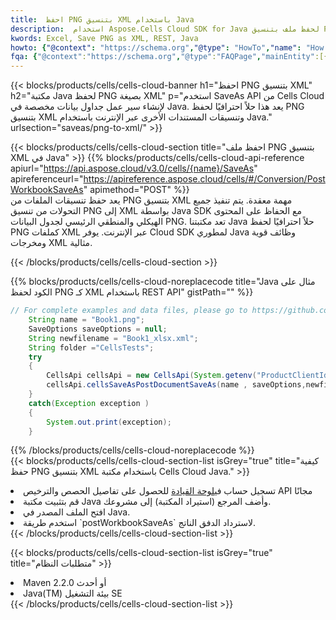 ```yaml
---
title:  احفظ PNG بتنسيق XML باستخدام Java
description:  استخدام Aspose.Cells Cloud SDK for Java لحفظ ملف بتنسيق PNG كملف بتنسيق XML.
kwords: Excel, Save PNG as XML, REST, Java
howto: {"@context": "https://schema.org","@type": "HowTo","name": "How to save PNG as XML using the Cells Cloud Java library.","description": "How to save PNG as XML using the Cells Cloud Java library.","image": {"@type": "ImageObject"},"url": "/java/saveas/png-to-xml/","step": [{ "@type": "HowToStep","name": "How to save PNG as XML using the Cells Cloud Java library. step 1", "image": {"@type": "ImageObject",},"url": "/java/saveas/png-to-xml/","text": "Register an account at <a href='https://dashboard.aspose.cloud/'>Dashboard</a> to get free API quota & authorization details",},{ "@type": "HowToStep","name": "How to save PNG as XML using the Cells Cloud Java library. step 1", "image": {"@type": "ImageObject",},"url": "/java/saveas/png-to-xml/","text": "Install Java library and add the reference (import the library) to your project.",},{ "@type": "HowToStep","name": "How to save PNG as XML using the Cells Cloud Java library. step 1", "image": {"@type": "ImageObject",},"url": "/java/saveas/png-to-xml/","text": "Open the source file in Java.",},{ "@type": "HowToStep","name": "How to save PNG as XML using the Cells Cloud Java library. step 1", "image": {"@type": "ImageObject",},"url": "/java/saveas/png-to-xml/","text": "Use the `postWorkbookSaveAs` method to retrieve the resulting stream.",}, ],"supply": {"@type": "HowToSupply","name": "document"},"tool": [{"@type": "HowToTool","name": "IntelliJ IDEA, Visual Studio Code, Eclipse"},{"@type": "HowToTool","name": "Aspose Cells"}],"totalTime": "PT6M"}
fqa: {"@context":"https://schema.org","@type":"FAQPage","mainEntity":[{"@type":"Question","name":"Why save file as other formats file in C# using REST API?","acceptedAnswer":{"@type":"Answer","text":"Documents are encoded in many ways, and some files may be incompatible with the software you use. To open and read such files, just save them as appropriate file formats.<br/><ol><li>Install .NET SDK and add the reference (import the library) to your project.</li><li>Open the source file in C# using REST API.</li><li>Call the PostWorkbookSaveAsRequest() method, passing an output filename with required extension.</li><li>Get the result of save as a separate file.</li></ol>"}},{"@type":"Question","name":"What file formats can I save as with your C# library?","acceptedAnswer":{"@type":"Answer","text":"We support a variety of file formats for conversion using .NET library, including XLSX, Excel, xls , PDF, CSV, HTML, Markdown, XML, PNG, JPG, TIFF, Json, TXT and many more."}},{"@type":"Question","name":"What is the maximum allowed file size for conversion using this .NET library?","acceptedAnswer":{"@type":"Answer","text":"There are no file size limits for format conversions using .NET library."}}]}
---
```

{{< blocks/products/cells/cells-cloud-banner h1="احفظ PNG بتنسيق XML" h2="مكتبة Java لحفظ PNG بصيغة XML" p="استخدم SaveAs API من Cells Cloud لإنشاء سير عمل جداول بيانات مخصصة في Java. يعد هذا حلاً احترافيًا لحفظ PNG بتنسيق XML وتنسيقات المستندات الأخرى عبر الإنترنت باستخدام Java." urlsection="saveas/png-to-xml/" >}}

{{< blocks/products/cells/cells-cloud-section title="احفظ ملف PNG بتنسيق XML في Java" >}}
{{% blocks/products/cells/cells-cloud-api-reference apiurl="https://api.aspose.cloud/v3.0/cells/{name}/SaveAs" apireferenceurl="https://apireference.aspose.cloud/cells/#/Conversion/PostWorkbookSaveAs" apimethod="POST" %}}
<br/>
يعد حفظ تنسيقات الملفات من PNG بتنسيق XML مهمة معقدة. يتم تنفيذ جميع التحولات من تنسيق PNG إلى XML بواسطة Java SDK مع الحفاظ على المحتوى الهيكلي والمنطقي الرئيسي لجدول البيانات PNG. تعد مكتبتنا Java حلاً احترافيًا لحفظ PNG كملفات XML عبر الإنترنت. يوفر Cloud SDK لمطوري Java وظائف قوية ومخرجات XML مثالية.

{{< /blocks/products/cells/cells-cloud-section >}}

{{% blocks/products/cells/cells-cloud-noreplacecode title="Java مثال على الكود لحفظ PNG كـ XML باستخدام REST API" gistPath="" %}}
  
```java
// For complete examples and data files, please go to https://github.com/aspose-cells-cloud/aspose-cells-cloud-java/
    String name = "Book1.png";
    SaveOptions saveOptions = null;
    String newfilename = "Book1_xlsx.xml";
    String folder ="CellsTests";
    try 
    {
        CellsApi cellsApi = new CellsApi(System.getenv("ProductClientId"), System.getenv("ProductClientSecret"));
        cellsApi.cellsSaveAsPostDocumentSaveAs(name , saveOptions,newfilename,false,false,folder,null,null,null,true);                       
    }
    catch(Exception exception )
    {
        System.out.print(exception);
    }
```
  
{{% /blocks/products/cells/cells-cloud-noreplacecode %}}
<br/>
{{< blocks/products/cells/cells-cloud-section-list isGrey="true" title="كيفية حفظ PNG بتنسيق XML باستخدام مكتبة Cells Cloud Java." >}}
<li> تسجيل حساب في<a href="https://dashboard.aspose.cloud/">لوحة القيادة</a> للحصول على تفاصيل الحصص والترخيص API مجانًا</li>
<li>قم بتثبيت مكتبة Java وأضف المرجع (استيراد المكتبة) إلى مشروعك.</li>
<li>افتح الملف المصدر في Java.</li>
<li>استخدم طريقة `postWorkbookSaveAs` لاسترداد الدفق الناتج.</li>
{{< /blocks/products/cells/cells-cloud-section-list >}}

{{< blocks/products/cells/cells-cloud-section-list isGrey="true" title="متطلبات النظام" >}}
<li>Maven 2.2.0 أو أحدث</li>
<li>Java(TM) بيئة التشغيل SE</li>
{{< /blocks/products/cells/cells-cloud-section-list >}}
